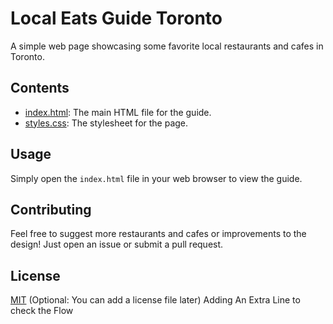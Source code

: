 # Local Eats Guide Toronto

A simple web page showcasing some favorite local restaurants and cafes in Toronto.

## Contents

- [index.html](index.html): The main HTML file for the guide.
- [styles.css](styles.css): The stylesheet for the page.

## Usage

Simply open the `index.html` file in your web browser to view the guide.

## Contributing

Feel free to suggest more restaurants and cafes or improvements to the design! Just open an issue or submit a pull request.

## License

[MIT](LICENSE) (Optional: You can add a license file later)
Adding An Extra Line to check the Flow